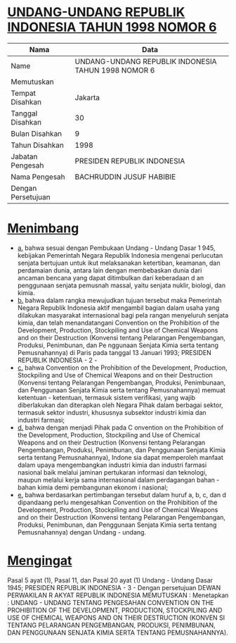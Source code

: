 # [UNDANG-UNDANG REPUBLIK INDONESIA TAHUN 1998 NOMOR 6](http://example.org/legal/document/uu/1998/6)

| Nama | Data |
| ------ | ----- |
|Name|UNDANG-UNDANG REPUBLIK INDONESIA TAHUN 1998 NOMOR 6|
|Memutuskan||
|Tempat Disahkan|Jakarta|
|Tanggal Disahkan|30|
|Bulan Disahkan|9|
|Tahun Disahkan|1998|
|Jabatan Pengesah|PRESIDEN REPUBLIK INDONESIA|
|Nama Pengesah|BACHRUDDIN JUSUF HABIBIE|
|Dengan Persetujuan||
# [Menimbang](http://example.org/legal/document/uu/1998/6/menimbang)

* [a.](http://example.org/legal/document/uu/1998/6/menimbang/point/a) bahwa sesuai dengan Pembukaan Undang - Undang Dasar 1 945, kebijakan Pemerintah Negara Republik Indonesia mengenai perlucutan senjata bertujuan untuk ikut melaksanakan ketertiban, keamanan, dan perdamaian dunia, antara lain dengan membebaskan dunia dari ancaman bencana yang dapat ditimbulkan dari keberadaan d an penggunaan senjata pemusnah massal, yaitu senjata nuklir, biologi, dan kimia.
* [b.](http://example.org/legal/document/uu/1998/6/menimbang/point/b) bahwa dalam rangka mewujudkan tujuan tersebut maka Pemerintah Negara Republik Indonesia aktif mengambil bagian dalam usaha yang dilakukan masyarakat internasional bagi pela rangan menyeluruh senjata kimia, dan telah menandatangani Convention on the Prohibition of the Development, Production, Stockpiling and Use of Chemical Weapons and on their Destruction (Konvensi tentang Pelarangan Pengembangan, Produksi, Penimbunan, dan Pe nggunaan Senjata Kimia serta tentang Pemusnahannya) di Paris pada tanggal 13 Januari 1993; PRESIDEN REPUBLIK INDONESIA - 2 -
* [c.](http://example.org/legal/document/uu/1998/6/menimbang/point/c) bahwa Convention on the Prohibition of the Development, Production, Stockpiling and Use of Chemical Weapons and on their Destruction (Konvensi tentang Pelarangan Pengembangan, Produksi, Penimbunaan, dan Penggunaan Senjata Kimia serta tentang Pemusnahannya) memuat ketentuan - ketentuan, termasuk sistem verifikasi, yang wajib diberlakukan dan diterapkan oleh Negara Pihak dalam berbagai sektor, termasuk sektor industri, khususnya subsektor industri kimia dan industri farmasi;
* [d.](http://example.org/legal/document/uu/1998/6/menimbang/point/d) bahwa dengan menjadi Pihak pada C onvention on the Prohibition of the Development, Production, Stockpiling and Use of Chemical Weapons and on their Destruction (Konvensi tentang Pelarangan Pengembangan, Produksi, Penimbunan, dan Penggunaan Senjata Kimia serta tentang Pemusnahannya), Indone sia dapat memperoleh manfaat dalam upaya mengembangkan industri kimia dan industri farmasi nasional baik melalui jaminan pertukaran informasi dan teknologi, maupun melalui kerja sama internasional dalam perdagangan bahan - bahan kimia demi pembangunan ekonom i nasional;
* [e.](http://example.org/legal/document/uu/1998/6/menimbang/point/e) bahwa berdasarkan pertimbangan tersebut dalam huruf a, b, c, dan d dipandaang perlu mengesahkan Convention on the Prohibition of the Development, Production, Stockpiling and Use of Chemical Weapons and on their Destruction (Konvensi tentang Pelarangan Pengembangan, Produksi, Penimbunan, dan Penggunaan Senjata Kimia serta tentang Pemusnahannya) dengan Undang - undang.
# [Mengingat](http://example.org/legal/document/uu/1998/6/mengingat)
Pasal 5 ayat (1), Pasal 11, dan Pasal 20 ayat (1) Undang - Undang Dasar 1945; PRESIDEN REPUBLIK INDONESIA - 3 - Dengan persetujuan DEWAN PERWAKILAN R AKYAT REPUBLIK INDONESIA MEMUTUSKAN : Menetapkan : UNDANG - UNDANG TENTANG PENGESAHAN CONVENTION ON THE PROHIBITION OF THE DEVELOPMENT, PRODUCTION, STOCKPILING AND USE OF CHEMICAL WEAPONS AND ON THEIR DESTRUCTION (KONVEN SI TENTANG PELARANGAN PENGEMBANGAN, PRODUKSI, PENIMBUNAN, DAN PENGGUNAAN SENJATA KIMIA SERTA TENTANG PEMUSNAHANNYA).